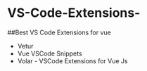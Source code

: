 # VS-Code-Extensions-

##Best VS Code Extensions for vue 

- Vetur 
- Vue VSCode Snippets 
- Volar - VSCode Extensions for Vue Js
